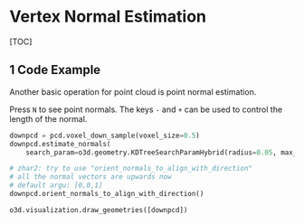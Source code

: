 # Vertex Normal Estimation

[TOC]


## 1 Code Example

Another basic operation for point cloud is point normal estimation.

Press `N` to see point normals. The keys `-` and `+` can be used to control the length of the normal.

```python
downpcd = pcd.voxel_down_sample(voxel_size=0.5)
downpcd.estimate_normals(
    search_param=o3d.geometry.KDTreeSearchParamHybrid(radius=0.05, max_nn=10))

# zhar2: try to use "orient_normals_to_align_with_direction"
# all the normal vectors are upwards now
# default argu: [0,0,1]
downpcd.orient_normals_to_align_with_direction()

o3d.visualization.draw_geometries([downpcd])
```

